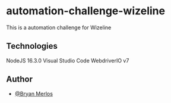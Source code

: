 # automation-challenge-wizeline
This is a automation challenge for Wizeline

## Technologies
NodeJS 16.3.0
Visual Studio Code
WebdriverIO v7

## Author
- [@Bryan Merlos](https://www.linkedin.com/in/bryan-merlos/)